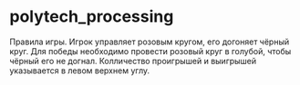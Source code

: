# polytech_processing
Правила игры. Игрок управляет розовым кругом, его догоняет чёрный круг.
Для победы необходимо провести розовый круг в голубой, чтобы чёрный его не догнал.
Колличество проигрышей и выигрышей указывается в левом верхнем углу.
